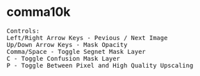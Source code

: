 # comma10k

<pre>
Controls:
Left/Right Arrow Keys - Pevious / Next Image
Up/Down Arrow Keys - Mask Opacity
Comma/Space - Toggle Segnet Mask Layer
C - Toggle Confusion Mask Layer
P - Toggle Between Pixel and High Quality Upscaling
</pre>